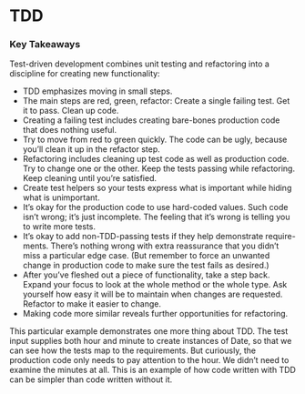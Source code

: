 # TDD

### Key Takeaways

Test-driven development combines unit testing and refactoring into a discipline for creating new functionality:
- TDD emphasizes moving in small steps.
- The main steps are red, green, refactor: Create a single failing test. Get it to pass. Clean up code.
- Creating a failing test includes creating bare-bones production code that does nothing useful.
- Try to move from red to green quickly. The code can be ugly, because you’ll clean it up in the refactor step.
- Refactoring includes cleaning up test code as well as production code. Try to change one or the other. Keep the tests passing while refactoring. Keep cleaning until you’re satisfied.
- Create test helpers so your tests express what is important while hiding what is unimportant.
- It’s okay for the production code to use hard-coded values. Such code isn’t wrong; it’s just incomplete. The feeling that it’s wrong is telling you to write more tests.
- It’s okay to add non-TDD-passing tests if they help demonstrate require- ments. There’s nothing wrong with extra reassurance that you didn’t miss a particular edge case. (But remember to force an unwanted change in production code to make sure the test fails as desired.)
- After you’ve fleshed out a piece of functionality, take a step back. Expand your focus to look at the whole method or the whole type. Ask yourself how easy it will be to maintain when changes are requested. Refactor to make it easier to change.
- Making code more similar reveals further opportunities for refactoring.

This particular example demonstrates one more thing about TDD. The test input supplies both hour and minute to create instances of Date, so that we can see how the tests map to the requirements. But curiously, the production code only needs to pay attention to the hour. We didn’t need to examine the minutes at all. This is an example of how code written with TDD can be simpler than code written without it.